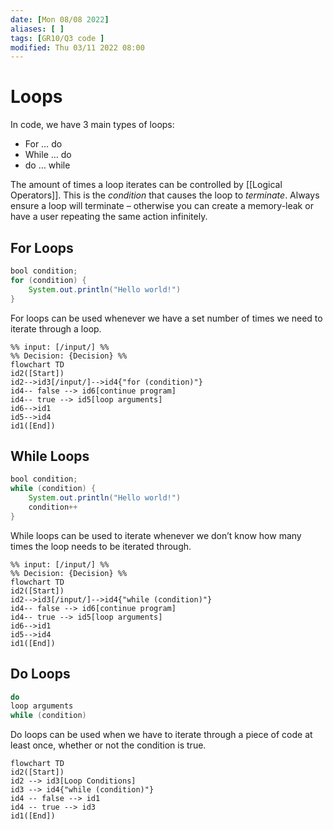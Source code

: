 ```yaml
---
date: [Mon 08/08 2022]
aliases: [ ]
tags: [GR10/Q3 code ]
modified: Thu 03/11 2022 08:00
---
```

# Loops
In code, we have 3 main types of loops:
- For … do
- While … do
- do … while

The amount of times a loop iterates can be controlled by [[Logical Operators]]. This is the *condition* that causes the loop to *terminate*. Always ensure a loop will terminate – otherwise you can create a memory-leak or have a user repeating the same action infinitely. 
## For Loops
```java
bool condition;
for (condition) {
	System.out.println("Hello world!")
}
```

For loops can be used whenever we have a set number of times we need to iterate through a loop. 

```mermaid
%% input: [/input/] %%
%% Decision: {Decision} %%
flowchart TD
id2([Start])
id2-->id3[/input/]-->id4{"for (condition)"}
id4-- false --> id6[continue program]
id4-- true --> id5[loop arguments]
id6-->id1
id5-->id4
id1([End])
```

## While Loops
```java
bool condition;
while (condition) {
	System.out.println("Hello world!")
	condition++
}
```
While loops can be used to iterate whenever we don’t know how many times the loop needs to be iterated through. 
```mermaid
%% input: [/input/] %%
%% Decision: {Decision} %%
flowchart TD
id2([Start])
id2-->id3[/input/]-->id4{"while (condition)"}
id4-- false --> id6[continue program]
id4-- true --> id5[loop arguments]
id6-->id1
id5-->id4
id1([End])
```

## Do Loops
```java
do 
loop arguments
while (condition)
```
Do loops can be used when we have to iterate through a piece of code at least once, whether or not the condition is true. 
```mermaid
flowchart TD
id2([Start])
id2 --> id3[Loop Conditions]
id3 --> id4{"while (condition)"}
id4 -- false --> id1
id4 -- true --> id3
id1([End])
```
